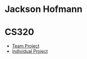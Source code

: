 # Jackson Hofmann

# CS320
* [Team Project](cs320t.jhofmann1.xyz)
* [Individual Project](cs320i.jhofmann1.xyz)
